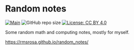 # Random notes

[![Main](https://img.shields.io/badge/docs-main-ligthgreen.svg)](https://rmsrosa.github.io/random_notes/) ![GitHub repo size](https://img.shields.io/github/repo-size/rmsrosa/random_notes) [![License: CC BY 4.0](https://img.shields.io/badge/License-CC_BY_4.0-orange.svg)](https://creativecommons.org/licenses/by/4.0/)

Some random math and computing notes, mostly for myself.

https://rmsrosa.github.io/random_notes/
